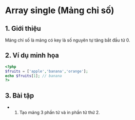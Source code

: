# Array single (Mảng chỉ số)

## 1. Giới thiệu
Mảng chỉ số là mảng có key là số nguyên tự tăng bắt đầu từ 0.

## 2. Ví dụ minh họa

```php
<?php
$fruits = ['apple','banana','orange'];
echo $fruits[1]; // banana
?>
```

## 3. Bài tập
- 1. Tạo mảng 3 phần tử và in phần tử thứ 2.
